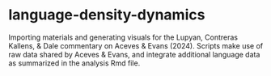 # language-density-dynamics

Importing materials and generating visuals for the Lupyan, Contreras Kallens, &amp; Dale commentary on Aceves &amp; Evans (2024). Scripts make use of raw data shared by Aceves &amp; Evans, and integrate additional language data as summarized in the analysis Rmd file.
